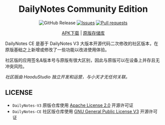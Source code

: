 <div align="center">

# DailyNotes Community Edition

![GitHub Release](https://img.shields.io/github/v/release/HaoduStudio/DailyNotes-CE?label=Release&logo=github)
[![Issues](https://img.shields.io/github/issues/HaoduStudio/DailyNotes-CE?style=flat&label=Issues&labelColor=444444&color=1F883D&logo=github)](https://github.com/PCL-Community/PCL2-CE/issues)
[![Pull requests](https://img.shields.io/github/issues-pr/HaoduStudio/DailyNotes-CE?style=flat&label=Pull%20requests&labelColor=444444&color=1F883D&logo=github)](https://github.com/PCL-Community/PCL2-CE/pulls) <br />

[APK下载](https://github.com/HaoduStudio/DailyNotes-CE/releases) |
[原版存储库](https://github.com/HaoduStudio/DailyNotes-V3)

</div>

DailyNotes CE 是基于 DailyNotes V3 大版本开源代码二次修改的社区版本，在原版基础之上新增或修改了一些功能以改进使用体验。

社区版的应用签名&版本号与原版有很大区别，因此与原版可以在设备上并存且无冲突风险。

*社区版由 HaoduStudio 独立开发和运营，与小天才无任何关联。*

## LICENSE

- `DailyNotes-V3` 原版仓库使用 [Apache License 2.0](https://github.com/HaoduStudio/DailyNotes-V3/blob/master/LICENSE) 开源许可证
- `DailyNotes-CE` 社区版仓库使用 [GNU General Public License V3](https://github.com/HaoduStudio/DailyNotes-CE/blob/master/LICENSE) 开源许可证
